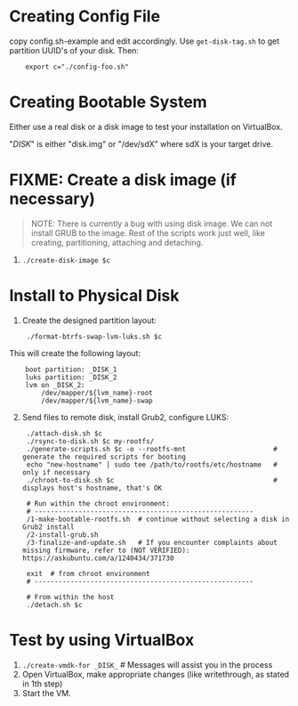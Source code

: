 # Creating Config File

copy config.sh-example and edit accordingly. Use `get-disk-tag.sh` to get partition
UUID's of your disk. Then: 

        export c="./config-foo.sh"

# Creating Bootable System

Either use a real disk or a disk image to test your installation on VirtualBox. 

"_DISK_" is either "disk.img" or "/dev/sdX" where sdX is your target drive.

# FIXME: Create a disk image (if necessary)

> NOTE: There is currently a bug with using disk image. 
> We can not install GRUB to the image. Rest of the scripts
> work just well, like creating, partitioning, attaching and detaching. 

1. `./create-disk-image $c`

# Install to Physical Disk

1. Create the designed partition layout:

        ./format-btrfs-swap-lvm-luks.sh $c

  This will create the following layout:

		boot partition: _DISK_1
		luks partition: _DISK_2
		lvm on _DISK_2:
			/dev/mapper/${lvm_name}-root
			/dev/mapper/${lvm_name}-swap
		
2. Send files to remote disk, install Grub2, configure LUKS:
		
		./attach-disk.sh $c
		./rsync-to-disk.sh $c my-rootfs/
		./generate-scripts.sh $c -o --rootfs-mnt                      # generate the required scripts for booting
		echo "new-hostname" | sudo tee /path/to/rootfs/etc/hostname   # only if necessary 
		./chroot-to-disk.sh $c                                        # displays host's hostname, that's OK
		
		# Run within the chroot environment: 
		# -------------------------------------------------------
		/1-make-bootable-rootfs.sh	# continue without selecting a disk in Grub2 install
		/2-install-grub.sh	
		/3-finalize-and-update.sh  	# If you encounter complaints about missing firmware, refer to (NOT VERIFIED): https://askubuntu.com/a/1240434/371730

		exit  # from chroot environment		
		# -------------------------------------------------------

		# From within the host
		./detach.sh $c


# Test by using VirtualBox 

1. `./create-vmdk-for _DISK_` # Messages will assist you in the process
2. Open VirtualBox, make appropriate changes (like writethrough, as stated in 1th step)
3. Start the VM.
